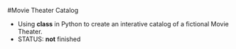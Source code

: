 #Movie Theater Catalog
- Using **class** in Python to create an interative catalog of a fictional Movie Theater.
- STATUS: **not** finished
